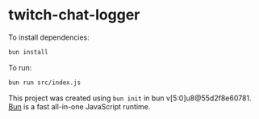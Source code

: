 # twitch-chat-logger

To install dependencies:

```bash
bun install
```

To run:

```bash
bun run src/index.js
```

This project was created using `bun init` in bun v[5:0]u8@55d2f8e60781. [Bun](https://bun.sh) is a fast all-in-one JavaScript runtime.
